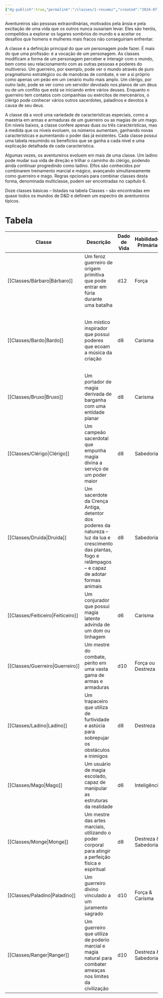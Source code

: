 ```yaml
---
{"dg-publish":true,"permalink":"/classes/1-resumo/","created":"2024-07-23T13:20:40.667-03:00","updated":"2024-08-07T16:26:52.052-03:00"}
---
```



Aventureiros são pessoas extraordinárias, motivados pela ânsia e pela excitação de uma vida que os outros nunca ousariam levar. Eles são heróis, compelidos a explorar os lugares sombrios do mundo e a aceitar os desafios que homens e mulheres mais fracos não conseguiriam enfrentar.

A classe é a definição principal do que um personagem pode fazer. É mais do que uma profissão: é a vocação de um personagem. As classes modificam a forma de um personagem perceber e interagir com o mundo, bem como seu relacionamento com as outras pessoas e poderes do multiverso. Um guerreiro, por exemplo, pode ver o mundo através de puro pragmatismo estratégico ou de manobras de combate, e ver a si próprio como apenas um peão em um cenário muito mais amplo. Um clérigo, por outro lado, pode se ver como um servidor devotado nos planos de um deus ou de um conflito que está se iniciando entre vários deuses. Enquanto o guerreiro tem contatos com companhias ou exércitos de mercenários, o clérigo pode conhecer vários outros sacerdotes, paladinos e devotos à causa de seu deus.

A classe dá a você uma variedade de características especiais, como a maestria em armas e armaduras de um guerreiro ou as magias de um mago. Em níveis baixos, a classe confere apenas duas ou três características, mas à medida que os níveis evoluem, os números aumentam, ganhando novas características e aumentando o poder das já existentes. Cada classe possui uma tabela resumindo os benefícios que se ganha a cada nível e uma explicação detalhada de cada característica.

Algumas vezes, os aventureiros evoluem em mais de uma classe. Um ladino pode mudar sua vida de direção e trilhar o caminho do clérigo, podendo ainda continuar progredindo como ladino. Elfos são conhecidos por combinarem treinamento marcial e mágico, avançando simultaneamente como guerreiro e mago. Regras opcionais para combinar classes desta forma, denominada multiclasse, podem ser encontradas no capítulo 6.

Doze classes básicas – listadas na tabela Classes – são encontradas em quase todos os mundos de D&D e definem um espectro de aventureiros típicos.

# Tabela

| Classe | Descrição | Dado de Vida | Habilidades<br>Primárias | Proficiências<br>em Resistência | Proficiências em Armas e Armaduras |
|----|----|----|---|---|---|
| [[Classes/Bárbaro\|Bárbaro]]      | Um feroz guerreiro de origem primitiva que pode entrar em fúria durante uma batalha                          | d12          | Força                         | Força & Constituição         | Armaduras leves e médias, escudos, armas simples e marciais                                                                 |
| [[Classes/Bardo\|Bardo]]        | Um místico inspirador que possui poderes que ecoam a música da criação                                      | d8           | Carisma                       | Destreza & Carisma           | Armaduras leves, armas simples, bestas de mão, espadas longas, rapieiras, espadas curtas                                    |
| [[Classes/Bruxo\|Bruxo]]        | Um portador de magia derivada de barganha com uma entidade planar                                           | d8           | Carisma                       | Sabedoria & Carisma          | Armaduras leves, armas simples                                                                                                 |
| [[Classes/Clérigo\|Clérigo]]      | Um campeão sacerdotal que empunha magia divina a serviço de um poder maior                                 | d8           | Sabedoria                     | Sabedoria & Carisma          | Armaduras leves e médias, escudos, armas simples                                                                             |
| [[Classes/Druida\|Druida]]        | Um sacerdote da Crença Antiga, detentor dos poderes da natureza – luz da lua e crescimento das plantas, fogo e relâmpagos – e capaz de adotar formas animais | d8           | Sabedoria                     | Inteligência & Sabedoria     | Armaduras leves e médias (não metálicas), escudos (não metálicos), clavas, adagas, dardos, azagaias, maças, bordões, cimitarras, foices, fundas e lanças |
| [[Classes/Feiticeiro\|Feiticeiro]]    | Um conjurador que possui magia latente advinda de um dom ou linhagem                                         | d6           | Carisma                       | Constituição & Carisma       | Adagas, dardos, fundas, bordões, bestas leves                                                                                 |
| [[Classes/Guerreiro\|Guerreiro]]     | Um mestre do combate, perito em uma vasta gama de armas e armaduras                                          | d10          | Força ou Destreza              | Força & Constituição         | Todas as armaduras, armas simples e marciais                                                                                  |
| [[Classes/Ladino\|Ladino]]        | Um trapaceiro que utiliza de furtividade e astúcia para sobrepujar os obstáculos e inimigos                 | d8           | Destreza                       | Destreza & Inteligência      | Armaduras leves, armas simples, bestas de mão, espadas longas, rapieiras, espadas curtas                                    |
| [[Classes/Mago\|Mago]]          | Um usuário de magia escolado, capaz de manipular as estruturas da realidade                                   | d6           | Inteligência                   | Inteligência & Sabedoria     | Adagas, dardos, fundas, bastões, bestas leves                                                                                 |
| [[Classes/Monge\|Monge]]         | Um mestre das artes marciais, utilizando o poder corporal para atingir a perfeição física e espiritual        | d8           | Destreza & Sabedoria           | Força & Destreza             | Armas simples, espadas curtas                                                                                                 |
| [[Classes/Paladino\|Paladino]]      | Um guerreiro divino vinculado a um juramento sagrado                                                          | d10          | Força & Carisma                | Sabedoria & Carisma          | Todas as armaduras, escudos, armas simples e marciais                                                                         |
| [[Classes/Ranger\|Ranger]]   | Um guerreiro que utiliza de poderio marcial e magia natural para combater ameaças nos limites da civilização | d10          | Destreza & Sabedoria           | Força & Destreza             | Armaduras leves e médias, escudos, armas simples e marciais                                                                  |